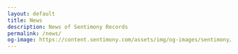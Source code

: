 ```yaml
---
layout: default
title: News
description: News of Sentimony Records
permalink: /news/
og-image: https://content.sentimony.com/assets/img/og-images/sentimony/home.jpg
---
```

